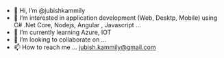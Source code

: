 - 👋 Hi, I’m @jubishkammily
- 👀 I’m interested in application development (Web, Desktp, Mobile) using C# .Net Core, Nodejs, Angular , Javascript ... 
- 🌱 I’m currently learning Azure, IOT
- 💞️ I’m looking to collaborate on ...
- 📫 How to reach me ... jubish.kammily@gmail.com

<!---
jubishkammily/jubishkammily is a ✨ special ✨ repository because its `README.md` (this file) appears on your GitHub profile.
You can click the Preview link to take a look at your changes.
--->
